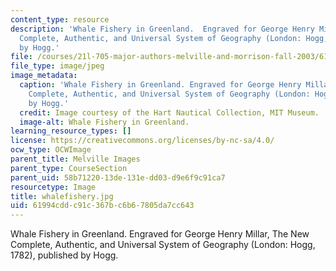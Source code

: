 ```yaml
---
content_type: resource
description: 'Whale Fishery in Greenland.  Engraved for George Henry Millar, The New
  Complete, Authentic, and Universal System of Geography (London: Hogg, 1782), published
  by Hogg.'
file: /courses/21l-705-major-authors-melville-and-morrison-fall-2003/61994cddc91c367bc6b67805da7cc643_whalefishery.jpg
file_type: image/jpeg
image_metadata:
  caption: 'Whale Fishery in Greenland. Engraved for George Henry Millar, The New
    Complete, Authentic, and Universal System of Geography (London: Hogg, 1782), published
    by Hogg.'
  credit: Image courtesy of the Hart Nautical Collection, MIT Museum.
  image-alt: Whale Fishery in Greenland.
learning_resource_types: []
license: https://creativecommons.org/licenses/by-nc-sa/4.0/
ocw_type: OCWImage
parent_title: Melville Images
parent_type: CourseSection
parent_uid: 58b71220-13de-131e-dd03-d9e6f9c91ca7
resourcetype: Image
title: whalefishery.jpg
uid: 61994cdd-c91c-367b-c6b6-7805da7cc643
---
```

Whale Fishery in Greenland.  Engraved for George Henry Millar, The New Complete, Authentic, and Universal System of Geography (London: Hogg, 1782), published by Hogg.